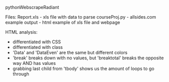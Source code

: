 pythonWebscrapeRadiant

Files:
Report.xls - xls file with data to parse
courseProj.py - allsides.com example
output - html example of xls file and webpage


HTML analysis:
- differentiated with CSS
- differentiated with class
- 'Data' and 'DataEven' are the same but different colors
- 'break' breaks down with no values, but 'breaktotal' breaks the opposite way AND has values
- grabbing last child from 'tbody' shows us the amount of loops to go through
